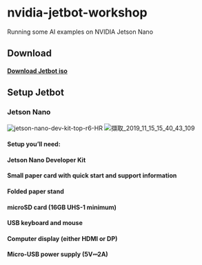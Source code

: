 # nvidia-jetbot-workshop
Running some AI examples on NVIDIA Jetson Nano

## Download
#### [Download Jetbot iso](https://github.com/KevinTsaiCodes/nvidia-jetson-workshop/wiki/Jetbot-iso-Download)
## Setup Jetbot
### Jetson Nano
![jetson-nano-dev-kit-top-r6-HR](https://user-images.githubusercontent.com/53148219/68925488-225e2f80-07be-11ea-8b44-3729ed112157.png)
![擷取_2019_11_15_15_40_43_109](https://user-images.githubusercontent.com/53148219/68925598-4d488380-07be-11ea-9da6-cfcb48978e45.png)

#### Setup you’ll need:

#### Jetson Nano Developer Kit
#### Small paper card with quick start and support information
#### Folded paper stand
#### microSD card (16GB UHS-1 minimum)
#### USB keyboard and mouse
#### Computer display (either HDMI or DP)
#### Micro-USB power supply (5V⎓2A)
